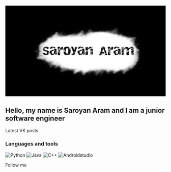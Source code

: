 [![Header](https://github.com/SaroyanAram/SaroyanAram/blob/main/assets/header.png)](https://vk.com/hachu_fistashek)

## Hello, my name is Saroyan Aram and I am a junior software engineer

Latest VK posts

### Languages and tools

![Python](https://img.shields.io/badge/-Python-88F309?style=for-the-badge&logo=python)
![Java](https://img.shields.io/badge/-Java-CE7F19?style=for-the-badge&logo=android)
![C++](https://img.shields.io/badge/-C%2b%2b-6092C7?style=for-the-badge&logo=C%2b%2b)
![Androidstudio](https://img.shields.io/badge/-Androidstudio-4AD588?style=for-the-badge&logo=androidstudio&logoColor=blue)

Follow me
